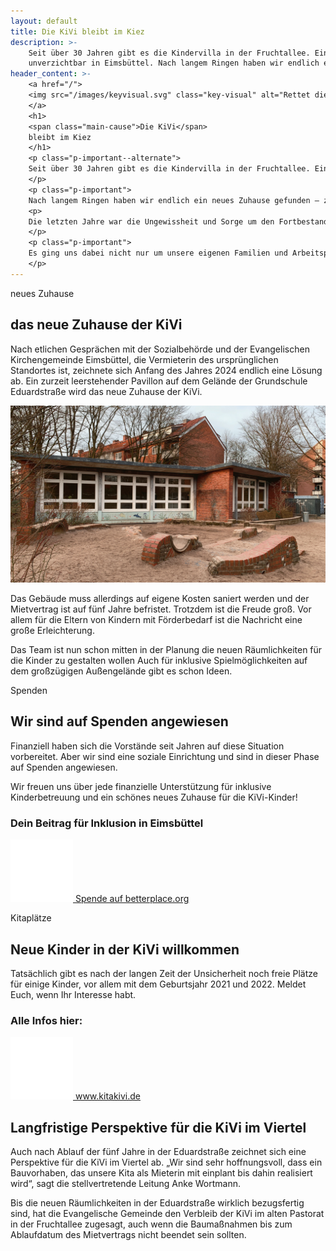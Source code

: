 ```yaml
---
layout: default
title: Die KiVi bleibt im Kiez
description: >-
    Seit über 30 Jahren gibt es die Kindervilla in der Fruchtallee. Eine inklusive Einrichtung mit 50 Kitaplätzen –
    unverzichtbar in Eimsbüttel. Nach langem Ringen haben wir endlich ein neues Zuhause gefunden – zumindest für die nächsten fünf Jahre. Im Spätsommer steht der Umzug in einen Pavillon an der Grundschule Eduardstraße an.
header_content: >-
    <a href="/">
    <img src="/images/keyvisual.svg" class="key-visual" alt="Rettet die KiVi, Dino mit Kindern">
    </a>
    <h1>
    <span class="main-cause">Die KiVi</span>
    bleibt im Kiez
    </h1>
    <p class="p-important--alternate">
    Seit über 30 Jahren gibt es die Kindervilla in der Fruchtallee. Eine inklusive Einrichtung mit 50 Kitaplätzen – unverzichtbar in Eimsbüttel.
    </p>
    <p class="p-important">
    Nach langem Ringen haben wir endlich ein neues Zuhause gefunden – zumindest für die nächsten fünf Jahre. Im Spätsommer steht der Umzug in einen Pavillon an der Grundschule Eduardstraße an. Unsere Erleichterung könnte größer nicht sein!</p>
    <p>
    Die letzten Jahre war die Ungewissheit und Sorge um den Fortbestand der „Kindervilla Fruchtallee e.V.“ ständiger Begleiter bei uns Eltern und Mitarbeitenden der KiVi. Mit großem Engagement haben wir immer wieder auf die Bedrohung der Schließung unserer einmaligen Inklusions-Kita aufmerksam gemacht.
    </p>
    <p class="p-important">
    Es ging uns dabei nicht nur um unsere eigenen Familien und Arbeitsplätze sondern ganz ausdrücklich auch um die Sichtbarkeit und Teilhabe für Menschen mit Behinderung in Eimsbüttel.
    </p>
---
```

<p class="anchor" id="zuhause">
<span class="anchor__label">neues Zuhause</span>
</p>

## das neue Zuhause der KiVi

Nach etlichen Gesprächen mit der Sozialbehörde und der Evangelischen Kirchengemeinde Eimsbüttel, die Vermieterin des ursprünglichen Standortes ist, zeichnete sich Anfang des Jahres 2024 endlich eine Lösung ab. Ein zurzeit leerstehender Pavillon auf dem Gelände der Grundschule Eduardstraße wird das neue Zuhause der KiVi.

<img src="images/pavillion-eduartstrasse.jpg" alt="der Pavillion in der Eduartstraße muss saniert werden" class="content-image"/>
  
<p class="p-important">
Das Gebäude muss allerdings auf eigene Kosten saniert werden und der Mietvertrag ist auf fünf Jahre befristet. Trotzdem ist die Freude groß. Vor allem für die Eltern von Kindern mit Förderbedarf ist die Nachricht eine große Erleichterung.
</p>

Das Team ist nun schon mitten in der Planung die neuen Räumlichkeiten für die Kinder zu gestalten wollen Auch für inklusive Spielmöglichkeiten auf dem großzügigen Außengelände gibt es schon Ideen.  
 
<p class="anchor" id="spenden">
<span class="anchor__label">Spenden</span>
</p>

## Wir sind auf Spenden angewiesen

<p class="p-important--alternate">
Finanziell haben sich die Vorstände seit Jahren auf diese Situation vorbereitet. Aber wir sind eine soziale Einrichtung und sind in dieser Phase auf Spenden angewiesen.
</p>
<p class="p-important">
Wir freuen uns über jede finanzielle Unterstützung für inklusive Kinderbetreuung und ein schönes neues Zuhause für die KiVi-Kinder!
</p>

### Dein Beitrag für Inklusion in Eimsbüttel

<a href="https://www.betterplace.org/de/projects/136879-rettet-die-kivi-unterstuetze-den-neuanfang" class="profile" target="_blank">
<img src="images/spenden.svg" alt="Sparschwein">
Spende auf betterplace.org
</a>
<p class="anchor" id="kitaplatz">
<span class="anchor__label">Kitaplätze</span>
</p>

## Neue Kinder in der KiVi willkommen

<p class="p-important">
Tatsächlich gibt es nach der langen Zeit der Unsicherheit noch freie Plätze für einige Kinder, vor allem mit dem Geburtsjahr 2021 und 2022. Meldet Euch, wenn Ihr Interesse habt. 
</p>

### Alle Infos hier:

<a href="https://www.kitakivi.de" class="profile" target="_blank">
<img src="images/kitaplatz.svg" alt="Kitaplatz">
www.kitakivi.de
</a>

## Langfristige Perspektive für die KiVi im Viertel

Auch nach Ablauf der fünf Jahre in der Eduardstraße zeichnet sich eine Perspektive für die KiVi im Viertel ab. „Wir sind sehr hoffnungsvoll, dass ein Bauvorhaben, das unsere Kita als Mieterin mit einplant bis dahin realisiert wird“, sagt die stellvertretende Leitung Anke Wortmann. 
 
<p class="p-important--alternate">
Bis die neuen Räumlichkeiten in der Eduardstraße wirklich bezugsfertig sind, hat die Evangelische Gemeinde den Verbleib der KiVi im alten Pastorat in der Fruchtallee zugesagt, auch wenn die Baumaßnahmen bis zum Ablaufdatum des Mietvertrags nicht beendet sein sollten.
</p>
